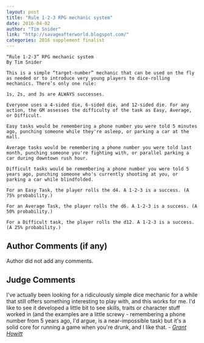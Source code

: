 ```yaml
---
layout: post
title: "Rule 1-2-3 RPG mechanic system"
date: 2016-04-02
author: "Tim Snider"
link: "http://savageafterworld.blogspot.com/"
categories: 2016 supplement finalist
---
```

```
“Rule 1-2-3” RPG mechanic system
By Tim Snider

This is a simple “target-number” mechanic that can be used on the fly as needed or to introduce very young players to dice-rolling mechanics. There’s only one rule:

1s, 2s, and 3s are ALWAYS successes.

Everyone uses a 4-sided die, 6-sided die, and 12-sided die. For any action, the GM assesses the difficulty of the task as Easy, Average, or Difficult.

Easy tasks would be remembering a phone number you were told 5 minutes ago, punching someone while they're asleep, or parking a car at the mall.

Average tasks would be remembering a phone number you were told last month, punching someone you're fighting with, or parallel parking a car during downtown rush hour.

Difficult tasks would be remembering a phone number you were told 5 years ago, punching someone who's currently shooting at you, or parking a car while blindfolded.

For an Easy Task, the player rolls the d4. A 1-2-3 is a success. (A 75% probability.)

For an Average Task, the player rolls the d6. A 1-2-3 is a success. (A 50% probability.)

For a Difficult task, the player rolls the d12. A 1-2-3 is a success. (A 25% probability.)

```
## Author Comments (if any)

Author did not add any comments.

## Judge Comments

I've actually been looking for a ridiculously simple dice mechanic for a while that still offers something interesting to play with, and this works for me. I'd like to see it developed a little bit to see skills, traits or character stuff worked in (and the examples are a little screwy - remembering a phone number from 5 years ago, I'd argue, is a near-impossible task) but it's a solid core for running a game when you're drunk, and I like that. - [_Grant Howitt_]({{site.baseurl}}/judges)
